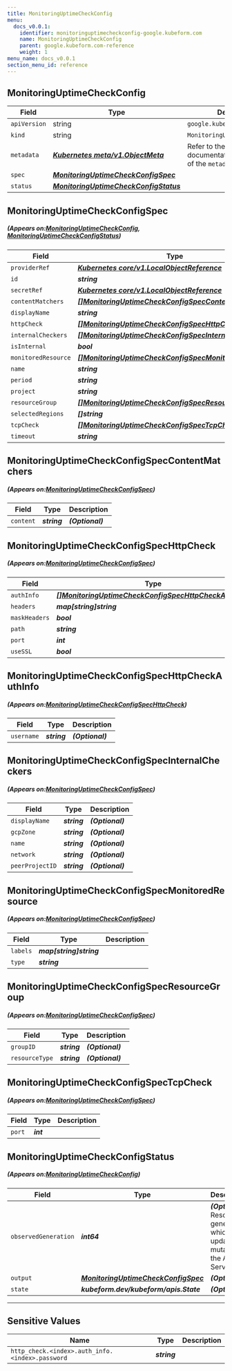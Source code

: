 ```yaml
---
title: MonitoringUptimeCheckConfig
menu:
  docs_v0.0.1:
    identifier: monitoringuptimecheckconfig-google.kubeform.com
    name: MonitoringUptimeCheckConfig
    parent: google.kubeform.com-reference
    weight: 1
menu_name: docs_v0.0.1
section_menu_id: reference
---
```


## MonitoringUptimeCheckConfig
| Field | Type | Description |
| ------ | ----- | ----------- |
| `apiVersion` | string | `google.kubeform.com/v1alpha1` |
|    `kind` | string | `MonitoringUptimeCheckConfig` |
| `metadata` | ***[Kubernetes meta/v1.ObjectMeta](https://kubernetes.io/docs/reference/generated/kubernetes-api/v1.13/#objectmeta-v1-meta)***|Refer to the Kubernetes API documentation for the fields of the `metadata` field.|
| `spec` | ***[MonitoringUptimeCheckConfigSpec](#MonitoringUptimeCheckConfigSpec)***||
| `status` | ***[MonitoringUptimeCheckConfigStatus](#MonitoringUptimeCheckConfigStatus)***||
## MonitoringUptimeCheckConfigSpec
##### (Appears on:[MonitoringUptimeCheckConfig](#MonitoringUptimeCheckConfig), [MonitoringUptimeCheckConfigStatus](#MonitoringUptimeCheckConfigStatus))
| Field | Type | Description |
| ------ | ----- | ----------- |
| `providerRef` | ***[Kubernetes core/v1.LocalObjectReference](https://kubernetes.io/docs/reference/generated/kubernetes-api/v1.13/#localobjectreference-v1-core)***||
| `id` | ***string***||
| `secretRef` | ***[Kubernetes core/v1.LocalObjectReference](https://kubernetes.io/docs/reference/generated/kubernetes-api/v1.13/#localobjectreference-v1-core)***||
| `contentMatchers` | ***[[]MonitoringUptimeCheckConfigSpecContentMatchers](#MonitoringUptimeCheckConfigSpecContentMatchers)***| ***(Optional)*** |
| `displayName` | ***string***||
| `httpCheck` | ***[[]MonitoringUptimeCheckConfigSpecHttpCheck](#MonitoringUptimeCheckConfigSpecHttpCheck)***| ***(Optional)*** |
| `internalCheckers` | ***[[]MonitoringUptimeCheckConfigSpecInternalCheckers](#MonitoringUptimeCheckConfigSpecInternalCheckers)***| ***(Optional)*** |
| `isInternal` | ***bool***| ***(Optional)*** |
| `monitoredResource` | ***[[]MonitoringUptimeCheckConfigSpecMonitoredResource](#MonitoringUptimeCheckConfigSpecMonitoredResource)***| ***(Optional)*** |
| `name` | ***string***| ***(Optional)*** |
| `period` | ***string***| ***(Optional)*** |
| `project` | ***string***| ***(Optional)*** |
| `resourceGroup` | ***[[]MonitoringUptimeCheckConfigSpecResourceGroup](#MonitoringUptimeCheckConfigSpecResourceGroup)***| ***(Optional)*** |
| `selectedRegions` | ***[]string***| ***(Optional)*** |
| `tcpCheck` | ***[[]MonitoringUptimeCheckConfigSpecTcpCheck](#MonitoringUptimeCheckConfigSpecTcpCheck)***| ***(Optional)*** |
| `timeout` | ***string***||
## MonitoringUptimeCheckConfigSpecContentMatchers
##### (Appears on:[MonitoringUptimeCheckConfigSpec](#MonitoringUptimeCheckConfigSpec))
| Field | Type | Description |
| ------ | ----- | ----------- |
| `content` | ***string***| ***(Optional)*** |
## MonitoringUptimeCheckConfigSpecHttpCheck
##### (Appears on:[MonitoringUptimeCheckConfigSpec](#MonitoringUptimeCheckConfigSpec))
| Field | Type | Description |
| ------ | ----- | ----------- |
| `authInfo` | ***[[]MonitoringUptimeCheckConfigSpecHttpCheckAuthInfo](#MonitoringUptimeCheckConfigSpecHttpCheckAuthInfo)***| ***(Optional)*** |
| `headers` | ***map[string]string***| ***(Optional)*** |
| `maskHeaders` | ***bool***| ***(Optional)*** |
| `path` | ***string***| ***(Optional)*** |
| `port` | ***int***| ***(Optional)*** |
| `useSSL` | ***bool***| ***(Optional)*** |
## MonitoringUptimeCheckConfigSpecHttpCheckAuthInfo
##### (Appears on:[MonitoringUptimeCheckConfigSpecHttpCheck](#MonitoringUptimeCheckConfigSpecHttpCheck))
| Field | Type | Description |
| ------ | ----- | ----------- |
| `username` | ***string***| ***(Optional)*** |
## MonitoringUptimeCheckConfigSpecInternalCheckers
##### (Appears on:[MonitoringUptimeCheckConfigSpec](#MonitoringUptimeCheckConfigSpec))
| Field | Type | Description |
| ------ | ----- | ----------- |
| `displayName` | ***string***| ***(Optional)*** |
| `gcpZone` | ***string***| ***(Optional)*** |
| `name` | ***string***| ***(Optional)*** |
| `network` | ***string***| ***(Optional)*** |
| `peerProjectID` | ***string***| ***(Optional)*** |
## MonitoringUptimeCheckConfigSpecMonitoredResource
##### (Appears on:[MonitoringUptimeCheckConfigSpec](#MonitoringUptimeCheckConfigSpec))
| Field | Type | Description |
| ------ | ----- | ----------- |
| `labels` | ***map[string]string***||
| `type` | ***string***||
## MonitoringUptimeCheckConfigSpecResourceGroup
##### (Appears on:[MonitoringUptimeCheckConfigSpec](#MonitoringUptimeCheckConfigSpec))
| Field | Type | Description |
| ------ | ----- | ----------- |
| `groupID` | ***string***| ***(Optional)*** |
| `resourceType` | ***string***| ***(Optional)*** |
## MonitoringUptimeCheckConfigSpecTcpCheck
##### (Appears on:[MonitoringUptimeCheckConfigSpec](#MonitoringUptimeCheckConfigSpec))
| Field | Type | Description |
| ------ | ----- | ----------- |
| `port` | ***int***||
## MonitoringUptimeCheckConfigStatus
##### (Appears on:[MonitoringUptimeCheckConfig](#MonitoringUptimeCheckConfig))
| Field | Type | Description |
| ------ | ----- | ----------- |
| `observedGeneration` | ***int64***| ***(Optional)*** Resource generation, which is updated on mutation by the API Server.|
| `output` | ***[MonitoringUptimeCheckConfigSpec](#MonitoringUptimeCheckConfigSpec)***| ***(Optional)*** |
| `state` | ***kubeform.dev/kubeform/apis.State***| ***(Optional)*** |
---
## Sensitive Values
| Name | Type | Description |
|------|------|-------------|
| `http_check.<index>.auth_info.<index>.password` | ***string*** ||
